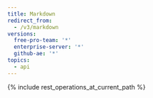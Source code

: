 ```yaml
---
title: Markdown
redirect_from:
  - /v3/markdown
versions:
  free-pro-team: '*'
  enterprise-server: '*'
  github-ae: '*'
topics:
  - api
---
```


{% include rest_operations_at_current_path %}
